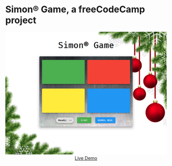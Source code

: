 # Simon® Game, a freeCodeCamp project

<p align="center">
  <a href="https://ijklim.github.io/simon-game/">
    <img src="https://github.com/ijklim/simon-game/blob/master/screenshot.png" width="1000px">
    <br>
    Live Demo
  </a>
</p>